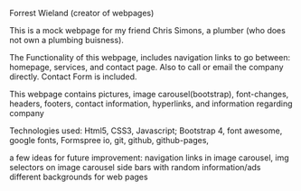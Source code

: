 Forrest Wieland (creator of webpages)

This is a mock webpage for my friend Chris Simons, a plumber (who does not own a plumbing buisness).

The Functionality of this webpage, includes navigation links to go between: homepage, services, and contact page.
Also to call or email the company directly. Contact Form is included.

This webpage contains pictures, image carousel(bootstrap), font-changes, headers, footers, contact information, hyperlinks,
and information regarding company 

Technologies used:
Html5, CSS3, Javascript; Bootstrap 4, font awesome, google fonts, Formspree io, git, github, github-pages,  



a few ideas for future improvement:
navigation links in image carousel, img selectors on image carousel
side bars with random information/ads 
different backgrounds for web pages
